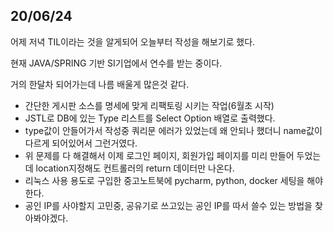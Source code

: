 ## 20/06/24
어제 저녁 TIL이라는 것을 알게되어 오늘부터 작성을 해보기로 했다.


현재 JAVA/SPRING 기반 SI기업에서 연수를 받는 중이다.


거의 한달차 되어가는데 나름 배울게 많은것 같다.


 - 간단한 게시판 소스를 명세에 맞게 리팩토링 시키는 작업(6월초 시작)
 - JSTL로 DB에 있는 Type 리스트를 Select Option 배열로 출력했다.
 - type값이 안들어가서 작성중 쿼리문 에러가 있었는데 왜 안되나 했더니 name값이 다르게 되어있어서 그런거였다.
 - 위 문제를 다 해결해서 이제 로그인 페이지, 회원가입 페이지를 미리 만들어 두었는데 location지정해도 컨트롤러의 return 데이터만 나온다.
 - 리눅스 사용 용도로 구입한 중고노트북에 pycharm, python, docker 세팅을 해야한다.
 - 공인 IP를 사야할지 고민중, 공유기로 쓰고있는 공인 IP를 따서 쓸수 있는 방법을 찾아봐야겠다.
